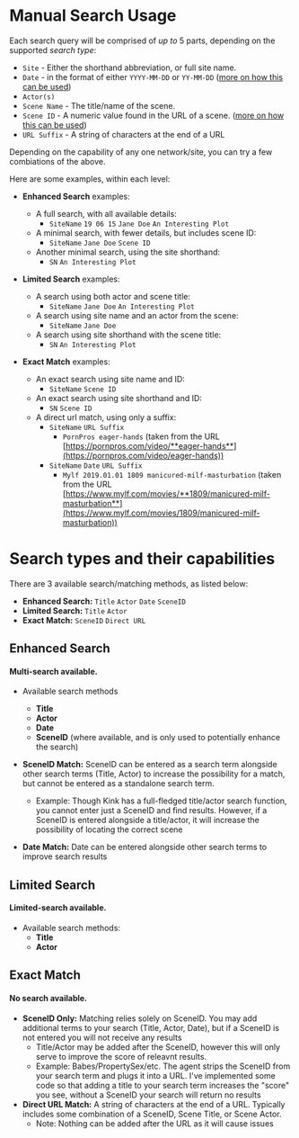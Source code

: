 # Manual Search Usage

Each search query will be comprised of *up to* 5 parts, depending on the supported *search type*:
- `Site` - Either the shorthand abbreviation, or full site name.
- `Date` - in the format of either `YYYY-MM-DD` or `YY-MM-DD` ([more on how this can be used](./manualsearch.md#search-types-and-their-capabilities))
- `Actor(s)`
- `Scene Name` - The title/name of the scene.
- `Scene ID` - A numeric value found in the URL of a scene. ([more on how this can be used](./manualsearch.md#search-types-and-their-capabilities))
- `URL Suffix` - A string of characters at the end of a URL

Depending on the capability of any one network/site, you can try a few combiations of the above.

Here are some examples, within each level:
+ **Enhanced Search** examples:
  - A full search, with all available details:
    - `SiteName` `19 06 15` `Jane Doe` `An Interesting Plot`
  - A minimal search, with fewer details, but includes scene ID:
    - `SiteName` `Jane Doe` `Scene ID`
  - Another minimal search, using the site shorthand:
    - `SN` `An Interesting Plot`
  
+ **Limited Search** examples:
  - A search using both actor and scene title:
    - `SiteName` `Jane Doe` `An Interesting Plot`
  - A search using site name and an actor from the scene:
    - `SiteName` `Jane Doe`
  - A search using site shorthand with the scene title:
    - `SN` `An Interesting Plot`
    
+ **Exact Match** examples:
  - An exact search using site name and ID:
    - `SiteName` `Scene ID`
  - An exact search using site shorthand and ID:
    - `SN` `Scene ID`
  - A direct url match, using only a suffix:
    - `SiteName` `URL Suffix`
      - `PornPros eager-hands` (taken from the URL [https://pornpros.com/video/**eager-hands**](https://pornpros.com/video/eager-hands))
    - `SiteName` `Date` `URL Suffix`
      - `Mylf 2019.01.01 1809 manicured-milf-masturbation` (taken from the URL [https://www.mylf.com/movies/**1809/manicured-milf-masturbation**](https://www.mylf.com/movies/1809/manicured-milf-masturbation))

# Search types and their capabilities
There are 3 available search/matching methods, as listed below:
+ **Enhanced Search:** `Title` `Actor` `Date` `SceneID`
+ **Limited Search:** `Title` `Actor`
+ **Exact Match:** `SceneID` `Direct URL`

## Enhanced Search
#### Multi-search available.
+ Available search methods
  - **Title**
  - **Actor**
  - **Date**
  - **SceneID** (where available, and is only used to potentially enhance the search)

+ **SceneID Match:** SceneID can be entered as a search term alongside other search terms (Title, Actor) to increase the possibility for a match, but cannot be entered as a standalone search term.
  - Example: Though Kink has a full-fledged title/actor search function, you cannot enter just a SceneID and find results. However, if a SceneID is entered alongside a title/actor, it will increase the possibility of locating the correct scene
+ **Date Match:** Date can be entered alongside other search terms to improve search results

## Limited Search
#### Limited-search available.
+ Available search methods:
  - **Title**
  - **Actor**

## Exact Match
#### No search available.
+ **SceneID Only:** Matching relies solely on SceneID. You may add additional terms to your search (Title, Actor, Date), but if a SceneID is not entered you will not receive any results
  - Title/Actor may be added after the SceneID, however this will only serve to improve the score of releavnt results.
  - Example: Babes/PropertySex/etc. The agent strips the SceneID from your search term and plugs it into a URL. I've implemented some code so that adding a title to your search term increases the "score" you see, without a SceneID your search will return no results
+ **Direct URL Match:** A string of characters at the end of a URL. Typically includes some combination of a SceneID, Scene Title, or Scene Actor.
  - Note: Nothing can be added after the URL as it will cause issues
